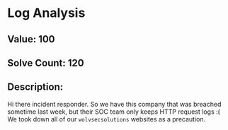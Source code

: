 # Log Analysis
## Value: 100
## Solve Count: 120
## Description:
Hi there incident responder. So we have this company that was breached sometime last week, but their SOC team only keeps HTTP request logs :( We took down all of our `wolvsecsolutions` websites as a precaution.